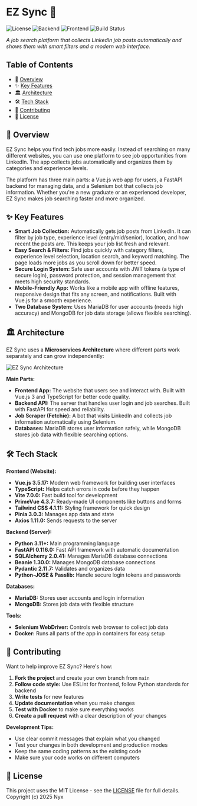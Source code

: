 # EZ Sync 🚀

![License](https://img.shields.io/badge/License-MIT-blue.svg)
![Backend](https://img.shields.io/badge/Backend-Python%20%7C%20FastAPI-3776AB.svg)
![Frontend](https://img.shields.io/badge/Frontend-TypeScript%20%7C%20Vue%203-4FC08D.svg)
![Build Status](https://img.shields.io/badge/Build-Passing-brightgreen.svg)

*A job search platform that collects LinkedIn job posts automatically and shows them with smart filters and a modern web interface.*


## Table of Contents

- 📖 [Overview](#overview)
- ✨ [Key Features](#key-features)
- 🏛️ [Architecture](#architecture)
- 🛠️ [Tech Stack](#tech-stack)
- 🤝 [Contributing](#contributing)
- 📄 [License](#license)

<a id="overview"></a>
## 📖 Overview

EZ Sync helps you find tech jobs more easily. Instead of searching on many different websites, you can use one platform to see job opportunities from LinkedIn. The app collects jobs automatically and organizes them by categories and experience levels.

The platform has three main parts: a Vue.js web app for users, a FastAPI backend for managing data, and a Selenium bot that collects job information. Whether you're a new graduate or an experienced developer, EZ Sync makes job searching faster and more organized.

<a id="key-features"></a>
## ✨ Key Features

- **Smart Job Collection:** Automatically gets job posts from LinkedIn. It can filter by job type, experience level (entry/mid/senior), location, and how recent the posts are. This keeps your job list fresh and relevant.
- **Easy Search & Filters:** Find jobs quickly with category filters, experience level selection, location search, and keyword matching. The page loads more jobs as you scroll down for better speed.
- **Secure Login System:** Safe user accounts with JWT tokens (a type of secure login), password protection, and session management that meets high security standards.
- **Mobile-Friendly App:** Works like a mobile app with offline features, responsive design that fits any screen, and notifications. Built with Vue.js for a smooth experience.
- **Two Database System:** Uses MariaDB for user accounts (needs high accuracy) and MongoDB for job data storage (allows flexible searching).

<a id="architecture"></a>
## 🏛️ Architecture

EZ Sync uses a **Microservices Architecture** where different parts work separately and can grow independently:

![EZ Sync Architecture](docs/architecture.svg)

**Main Parts:**

- **Frontend App:** The website that users see and interact with. Built with Vue.js 3 and TypeScript for better code quality.
- **Backend API:** The server that handles user login and job searches. Built with FastAPI for speed and reliability.
- **Job Scraper (Fetchie):** A bot that visits LinkedIn and collects job information automatically using Selenium.
- **Databases:** MariaDB stores user information safely, while MongoDB stores job data with flexible searching options.

<a id="tech-stack"></a>
## 🛠️ Tech Stack

**Frontend (Website):**
- **Vue.js 3.5.17:** Modern web framework for building user interfaces
- **TypeScript:** Helps catch errors in code before they happen
- **Vite 7.0.0:** Fast build tool for development
- **PrimeVue 4.3.7:** Ready-made UI components like buttons and forms
- **Tailwind CSS 4.1.11:** Styling framework for quick design
- **Pinia 3.0.3:** Manages app data and state
- **Axios 1.11.0:** Sends requests to the server

**Backend (Server):**
- **Python 3.11+:** Main programming language
- **FastAPI 0.116.0:** Fast API framework with automatic documentation
- **SQLAlchemy 2.0.41:** Manages MariaDB database connections
- **Beanie 1.30.0:** Manages MongoDB database connections
- **Pydantic 2.11.7:** Validates and organizes data
- **Python-JOSE & Passlib:** Handle secure login tokens and passwords

**Databases:**
- **MariaDB:** Stores user accounts and login information
- **MongoDB:** Stores job data with flexible structure

**Tools:**
- **Selenium WebDriver:** Controls web browser to collect job data
- **Docker:** Runs all parts of the app in containers for easy setup

<a id="contributing"></a>
## 🤝 Contributing

Want to help improve EZ Sync? Here's how:

1. **Fork the project** and create your own branch from `main`
2. **Follow code style:** Use ESLint for frontend, follow Python standards for backend
3. **Write tests** for new features
4. **Update documentation** when you make changes
5. **Test with Docker** to make sure everything works
6. **Create a pull request** with a clear description of your changes

**Development Tips:**
- Use clear commit messages that explain what you changed
- Test your changes in both development and production modes
- Keep the same coding patterns as the existing code
- Make sure your code works on different computers

<a id="license"></a>
## 📄 License

This project uses the MIT License - see the [LICENSE](LICENSE) file for full details.
Copyright (c) 2025 Nyx